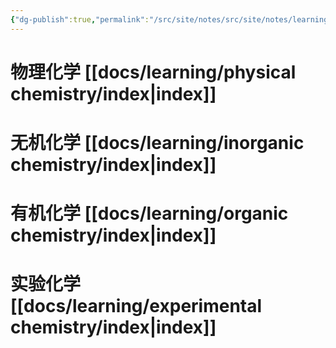 ```yaml
---
{"dg-publish":true,"permalink":"/src/site/notes/src/site/notes/learning/index/","dgPassFrontmatter":true}
---
```






# 物理化学 [[docs/learning/physical chemistry/index\|index]]
# 无机化学 [[docs/learning/inorganic chemistry/index\|index]]
# 有机化学 [[docs/learning/organic chemistry/index\|index]]
# 实验化学 [[docs/learning/experimental chemistry/index\|index]]

